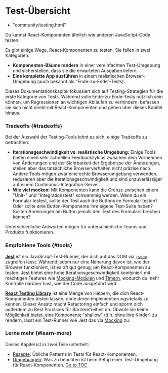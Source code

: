 
# Test-Übersicht
  - "community/testing.html"


Du kannst React-Komponenten ähnlich wie anderen JavaScript-Code testen.

Es gibt einige Wege, React-Komponenten zu testen. Sie fallen in zwei Kategorien:

* **Komponenten-Bäume rendern** in einer vereinfachten Test-Umgebung und sicherstellen, dass sie die erwarteten Ausgaben liefern.
* **Eine komplette App ausführen** in einem realistischen Browser-Umgebung (auch bekannt als “Ende-zu-Ende”-Tests).

Dieses Dokumentationskapitel fokussiert sich auf Testing-Strategien für die erste Kategorie von Tests. Während volle Ende-zu-Ende-Tests nützlich sein können, um Regressionen an wichtigen Abläufen zu verhindern, befassen sie sich nicht direkt mit React-Komponenten und gehen über dieses Kapitel hinaus.

### Tradeoffs {#tradeoffs}

Bei der Auswahl der Testing-Tools lohnt es sich, einige Tradeoffs zu betrachten:

* **Iterationsgeschwindigkeit vs. realistische Umgebung:** Einige Tools bieten einen sehr schnellen Feedbackzyklus zwischen dem Vornehmen von Änderungen und der Sichtbarkeit der Ergebnisse der Änderungen, stellen aber das tatsächliche Browserverhalten nicht präzise nach. Andere Tools mögen zwar eine echte Browserumgebung verwenden, reduzieren aber die Iterationsgeschwindigkeit und sind unzuverlässiger auf einem Continuous-Integration-Server.
* **Wie viel mocken:** Mit Komponenten kann die Grenze zwischen einem "Unit-" und "Integrationstest" schwammig werden. Wenn du ein Formular testest, sollte der Test auch die Buttons im Formular testen? Oder sollte eine Button-Komponente ihre eigene Test-Suite haben? Sollten Änderungen am Button jemals den Test des Formulars brechen können?

Unterschiedliche Antworten mögen für unterschiedliche Teams und Produkte funktionieren.

### Empfohlene Tools {#tools}

**[Jest](https://facebook.github.io/jest/)** ist ein JavaScript-Test-Runner, der dich auf das DOM via [`jsdom`](./testing-environments.html#mocking-a-rendering-surface) zugreifen lässt. Während jsdom nur eine Näherung davon ist, wie der Browser funktioniert, ist es oft gut genug, um React-Komponenten zu testen. Jest bietet eine hohe Iterationsgeschwindigkeit kombiniert mit mächtigen Features wie [Mocking-Modulen](./testing-environments.html#mocking-modules) und [Timern](./testing-environments.html#mocking-timers), wodurch du mehr Kontrolle darüber hast, wie der Code ausgeführt wird.

**[React Testing Library](https://testing-library.com/react)** ist eine Menge von Helpern, die dich React-Komponenten testen lassen, ohne deren Implementierungsdetails zu kennen. Dieser Ansatz macht Refactoring einfach und spornt dich außerdem zu Best Practices für Barrierefreiheit an. Obwohl sie keine Möglichkeit bietet, eine Komponente "shallow" (d.h. ohne ihre Kinder) zu rendern, lässt ein Test-Runner wie Jest das via [Mocking](./testing-recipes.html#mocking-modules) zu.

### Lerne mehr {#learn-more}

Dieses Kapitel ist in zwei Teile unterteilt:

- [Rezepte](./testing-recipes.html): Übliche Patterns in Tests für React-Komponenten.
- [Umgebungen](./testing-environments.html): Was zu beachten ist beim Setup einer Test-Umgebung für React-Komponenten.
<span style="float: footnote;"><a href="./index.html#toc">Go to TOC</a></span>
